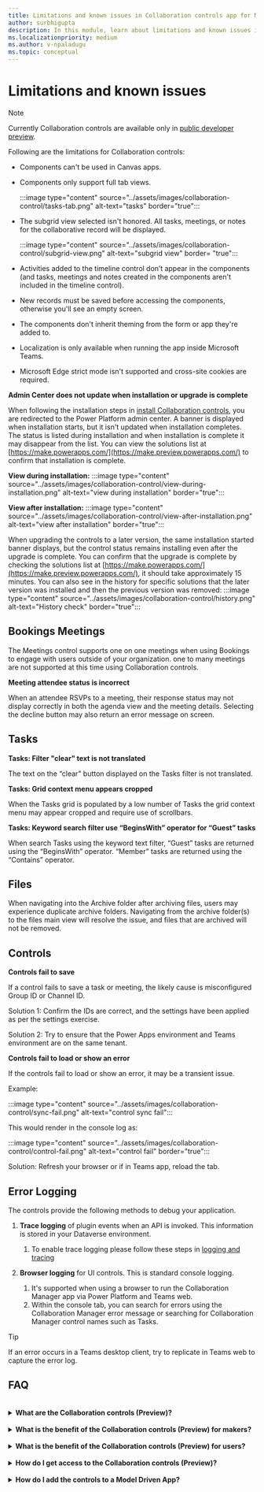 ```yaml
---
title: Limitations and known issues in Collaboration controls app for Microsoft Teams
author: surbhigupta
description: In this module, learn about limitations and known issues in Collaboration controls app for Microsoft Teams.
ms.localizationpriority: medium
ms.author: v-npaladugu
ms.topic: conceptual
---
```


# Limitations and known issues

> [!NOTE]
> Currently Collaboration controls are available only in [public developer preview](~/resources/dev-preview/developer-preview-intro).

Following are the limitations for Collaboration controls:

* Components can't be used in Canvas apps.
* Components only support full tab views.

     :::image type="content" source="../assets/images/collaboration-control/tasks-tab.png" alt-text="tasks" border="true":::

* The subgrid view selected isn't honored. All tasks, meetings, or notes for the collaborative record will be displayed.

     :::image type="content" source="../assets/images/collaboration-control/subgrid-view.png" alt-text="subgrid view" border= "true":::

* Activities added to the timeline control don’t appear in the components (and tasks, meetings and notes created in the components aren't included in the timeline control).
* New records must be saved before accessing the components, otherwise you'll see an empty screen.
* The components don't inherit theming from the form or app they're added to.
* Localization is only available when running the app inside Microsoft Teams.
* Microsoft Edge strict mode isn't supported and cross-site cookies are required.

**Admin Center does not update when installation or upgrade is complete**

When following the installation steps in [install Collaboration controls](~/samples/install-collaboration-control.md), you are redirected to the Power Platform admin center. A banner is displayed when installation starts, but it isn't updated when installation completes. The status is listed during installation and when installation is complete it may disappear from the list. You can view the solutions list at [https://make.powerapps.com/](https://make.preview.powerapps.com/) to confirm that installation is complete.

**View during installation:**
     :::image type="content" source="../assets/images/collaboration-control/view-during-installation.png" alt-text="view during installation" border="true":::

**View after installation:**
     :::image type="content" source="../assets/images/collaboration-control/view-after-installation.png" alt-text="view after installation" border="true":::

When upgrading the controls to a later version, the same installation started banner displays, but the control status remains installing even after the upgrade is complete. You can confirm that the upgrade is complete by checking the solutions list at [https://make.powerapps.com/](https://make.preview.powerapps.com/), it should take approximately 15 minutes. You can also see in the history for specific solutions that the later version was installed and then the previous version was removed:
     :::image type="content" source="../assets/images/collaboration-control/history.png" alt-text="History check" border="true":::

## Bookings Meetings

The Meetings control supports one on one meetings when using Bookings to engage with users outside of your organization. one to many meetings are not supported at this time using Collaboration controls.

**Meeting attendee status is incorrect**

When an attendee RSVPs to a meeting, their response status may not display correctly in both the agenda view and the meeting details. Selecting the decline button may also return an error message on screen.

## Tasks

**Tasks: Filter "clear" text is not translated**

The text on the “clear" button displayed on the Tasks filter is not translated.

**Tasks: Grid context menu appears cropped**

When the Tasks grid is populated by a low number of Tasks the grid context menu may appear cropped and require use of scrollbars.

**Tasks: Keyword search filter use “BeginsWith” operator for “Guest” tasks**

When search Tasks using the keyword text filter, “Guest” tasks are returned using the “BeginsWith” operator. “Member” tasks are returned using the “Contains” operator.

## Files

When navigating into the Archive folder after archiving files, users may experience duplicate archive folders.  Navigating from the archive folder(s) to the files main view will resolve the issue, and files that are archived will not be removed.

## Controls

**Controls fail to save**

If a control fails to save a task or meeting, the likely cause is misconfigured Group ID or Channel ID.  

Solution 1: Confirm the IDs are correct, and the settings have been applied as per the settings exercise.  

Solution 2: Try to ensure that the Power Apps environment and Teams environment are on the same tenant.  

**Controls fail to load or show an error**

If the controls fail to load or show an error, it may be a transient issue.

Example:

:::image type="content" source="../assets/images/collaboration-control/sync-fail.png" alt-text="control sync fail":::

This would render in the console log as:

:::image type="content" source="../assets/images/collaboration-control/control-fail.png" alt-text="control fail" border="true":::

Solution: Refresh your browser or if in Teams app, reload the tab.

## Error Logging

The controls provide the following methods to debug your application.

1. **Trace logging** of plugin events when an API is invoked. This information is stored in your Dataverse environment.

    1. To enable trace logging please follow these steps in [logging and tracing](/power-apps/developer/data-platform/logging-tracing?WT.mc_id=email)

1. **Browser logging** for UI controls. This is standard console logging.

    1. It's supported when using a browser to run the Collaboration Manager app via Power Platform and Teams web.
    1. Within the console tab, you can search for errors using the Collaboration Manager error message or searching for Collaboration Manager control names such as Tasks.

> [!TIP]
> If an error occurs in a Teams desktop client, try to replicate in Teams web to capture the error log.

## FAQ

<br>

<details>

<summary><b>What are the Collaboration controls (Preview)?</b></summary>

Collaboration controls (Preview) enable you to add Microsoft 365 capabilities to your Power Apps line of business custom applications to simplify user workflows when collaborating on business processes in Teams or Power Apps.

<br>

</details>

<br>

<details>

<summary><b>What is the benefit of the Collaboration controls (Preview) for makers?</b></summary>

With these new controls, you as a maker can drag-and-drop controls that bring Microsoft 365 collaboration to your app.

<br>

</details>

<br>

<details>

<summary><b>What is the benefit of the Collaboration controls (Preview) for users?</b></summary>

Your users can experience productivity gains and stay in their flow by collaborating on approvals, files, meetings, notes and tasks without leaving the context of your app.

<br>

</details>

<br>

<details>

<summary><b>How do I get access to the Collaboration controls (Preview)?</b></summary>

Request that your Power Platform administrator install the controls from AppSource to your Power Apps environment.

<br>

</details>

<br>

<details>

<summary><b>How do I add the controls to a Model Driven App?</b></summary>

Navigate to Form Designer and drag the controls from the Component pane onto a form.

<br>

</details>
